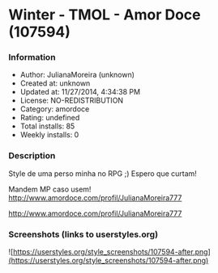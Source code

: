 # Winter - TMOL - Amor Doce (107594)

### Information
- Author: JulianaMoreira (unknown)
- Created at: unknown
- Updated at: 11/27/2014, 4:34:38 PM
- License: NO-REDISTRIBUTION
- Category: amordoce
- Rating: undefined
- Total installs: 85
- Weekly installs: 0


### Description
Style de uma perso minha no RPG ;)
Espero que curtam!

Mandem MP caso usem!
http://www.amordoce.com/profil/JulianaMoreira777

http://www.amordoce.com/profil/JulianaMoreira777


### Screenshots (links to userstyles.org)
![https://userstyles.org/style_screenshots/107594-after.png](https://userstyles.org/style_screenshots/107594-after.png)


